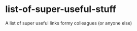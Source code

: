 list-of-super-useful-stuff
==========================

A list of super useful links formy colleagues (or anyone else)
